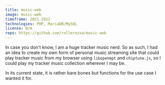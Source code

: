 ```yaml
---
title: music-web
image: music-web
timeframe: 2021-2022
technologies: PHP, MariaDB/MySQL
license: N/A
repo: https://github.com/rollerozxa/music-web
---
```


In case you don't know, I am a huge tracker music nerd. So as such, I had an idea to create my own form of personal music streaming site that could play tracker music from my browser using `libopenmpt` and `chiptune.js`, so I could play my tracker music collection wherever I may be.

In its current state, it is rather bare bones but functions for the use case I wanted it for.
